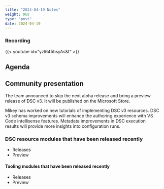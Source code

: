 ```yaml
---
title: "2024-04-19 Notes"
weight: 968
type: "post"
date: 2024-04-19
---
```


### Recording

{{< youtube id="yzl645hsyAs&t" >}}

## Agenda

## Community presentation

The team announced to skip the next alpha release and bring a preview release of DSC v3. It will be published on the Microsoft Store.

Mikey has worked on new tutorials of implementing DSC v3 resources. DSC v3 schema improvements will enhance the authoring experience with VS Code intellisense features. Metadata improvements in DSC execution results will provide more insights into configuration runs.

### DSC resource modules that have been released recently

- Releases
- Preview

#### Tooling modules that have been released recently

- Releases
- Preview
